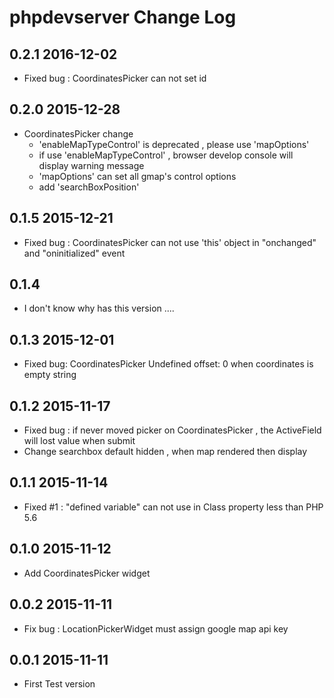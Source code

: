 phpdevserver Change Log
========================

0.2.1 2016-12-02
---------------
  - Fixed bug : CoordinatesPicker can not set id

0.2.0 2015-12-28
----------------
 - CoordinatesPicker change
   - 'enableMapTypeControl' is deprecated , please use 'mapOptions'
   - if use 'enableMapTypeControl' , browser develop console will display warning message
   - 'mapOptions' can set all gmap's control options
   - add 'searchBoxPosition'

0.1.5 2015-12-21
-----------------
 - Fixed bug : CoordinatesPicker can not use 'this' object in "onchanged" and "oninitialized" event


0.1.4
-----------------
 - I don't know why has this version ....


0.1.3 2015-12-01
------------------
 - Fixed bug: CoordinatesPicker Undefined offset: 0 when coordinates is empty string


0.1.2 2015-11-17
------------------
 - Fixed bug : if never moved picker on CoordinatesPicker , the ActiveField will lost value when submit
 - Change searchbox default hidden , when map rendered then display

0.1.1 2015-11-14
------------------

 - Fixed #1 : "defined variable" can not use in Class property less than PHP 5.6

0.1.0 2015-11-12
------------------
 - Add CoordinatesPicker widget


0.0.2 2015-11-11
------------------
- Fix bug : LocationPickerWidget must assign google map api key 

0.0.1 2015-11-11
------------------

- First Test version

